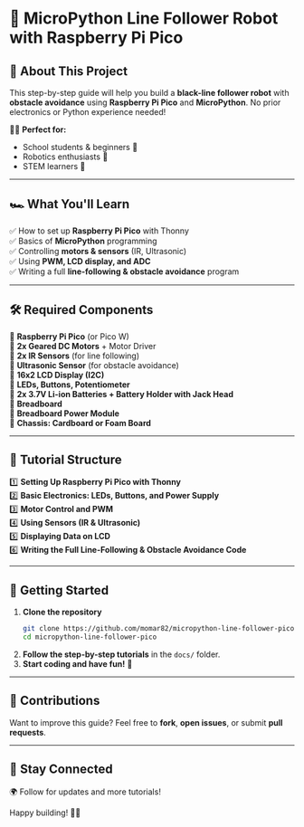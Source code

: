 # 🚀 MicroPython Line Follower Robot with Raspberry Pi Pico

## 📌 About This Project
This step-by-step guide will help you build a **black-line follower robot** with **obstacle avoidance** using **Raspberry Pi Pico** and **MicroPython**. No prior electronics or Python experience needed!

👩‍🎓 **Perfect for:**
- School students & beginners 🏫
- Robotics enthusiasts 🤖
- STEM learners 🚀

---

## 🏎️ What You'll Learn
✅ How to set up **Raspberry Pi Pico** with Thonny  
✅ Basics of **MicroPython** programming  
✅ Controlling **motors & sensors** (IR, Ultrasonic)  
✅ Using **PWM, LCD display, and ADC**  
✅ Writing a full **line-following & obstacle avoidance** program  

---

## 🛠️ Required Components
🔹 **Raspberry Pi Pico** (or Pico W)  
🔹 **2x Geared DC Motors** + Motor Driver  
🔹 **2x IR Sensors** (for line following)  
🔹 **Ultrasonic Sensor** (for obstacle avoidance)  
🔹 **16x2 LCD Display (I2C)**  
🔹 **LEDs, Buttons, Potentiometer**  
🔹 **2x 3.7V Li-ion Batteries + Battery Holder with Jack Head**  
🔹 **Breadboard**  
🔹 **Breadboard Power Module**  
🔹 **Chassis: Cardboard or Foam Board**  

---

## 📖 Tutorial Structure
1️⃣ **Setting Up Raspberry Pi Pico with Thonny**  
2️⃣ **Basic Electronics: LEDs, Buttons, and Power Supply**  
3️⃣ **Motor Control and PWM**  
4️⃣ **Using Sensors (IR & Ultrasonic)**  
5️⃣ **Displaying Data on LCD**  
6️⃣ **Writing the Full Line-Following & Obstacle Avoidance Code**  

---

## 🎯 Getting Started
1. **Clone the repository**
   ```sh
   git clone https://github.com/momar82/micropython-line-follower-pico.git
   cd micropython-line-follower-pico
   ```
2. **Follow the step-by-step tutorials** in the `docs/` folder.
3. **Start coding and have fun!** 🚀

---

## 🤝 Contributions
Want to improve this guide? Feel free to **fork**, **open issues**, or submit **pull requests**.

---

## 📢 Stay Connected
🌍 Follow for updates and more tutorials!

Happy building! 🤖✨
